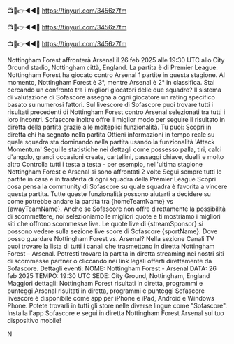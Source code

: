 📺📱👉◄◄🔴 https://tinyurl.com/3456z7fm

📺📱👉◄◄🔴 https://tinyurl.com/3456z7fm

📺📱👉◄◄🔴 https://tinyurl.com/3456z7fm


Nottingham Forest affronterà Arsenal il 26 feb 2025 alle 19:30 UTC allo City Ground stadio, Nottingham città, England. La partita è di Premier League.
Nottingham Forest ha giocato contro Arsenal 1 partite in questa stagione. Al momento, Nottingham Forest è 3°, mentre Arsenal è 2° in classifica. Stai cercando un confronto tra i migliori giocatori delle due squadre? Il sistema di valutazione di Sofascore assegna a ogni giocatore un rating specifico basato su numerosi fattori.
Sul livescore di Sofascore puoi trovare tutti i risultati precedenti di Nottingham Forest contro Arsenal selezionati tra tutti i loro incontri. Sofascore inoltre offre il miglior modo per seguire il risultato in diretta della partita grazie alle molteplici funzionalità. Tu puoi:
Scopri in diretta chi ha segnato nella partita
Ottieni informazioni in tempo reale su quale squadra sta dominando nella partita usando la funzionalità 'Attack Momentum'
Segui le statistiche nei dettagli come possesso palla, tiri, calci d'angolo, grandi occasioni create, cartellini, passaggi chiave, duelli e molto altro
Controlla tutti i testa a testa - per esempio, nell'ultima stagione Nottingham Forest e Arsenal si sono affrontati 2 volte
Segui sempre tutti le partite in casa e in trasferta di ogni squadra della Premier League
Scopri cosa pensa la community di Sofascore su quale squadra è favorita a vincere questa partita.
Tutte queste funzionalità possono aiutarti a decidere su come potrebbe andare la partita tra {homeTeamName} vs {awayTeamName}. Anche se Sofascore non offre direttamente la possibilità di scommettere, noi selezioniamo le migliori quote e ti mostriamo i migliori siti che offrono scommesse live. Le quote live di {streamSponsor} si possono vedere sulla sezione live score</sportlink> di Sofascore <sportlink>{sportName}.
Dove posso guardare Nottingham Forest vs. Arsenal? Nella sezione Canali TV puoi trovare la lista di tutti i canali che trasmettono in diretta Nottingham Forest – Arsenal. Potresti trovare la partita in diretta streaming nei nostri siti di scommesse partner o cliccando nei link legali offerti direttamente da Sofascore.
Dettagli eventi:
NOME: Nottingham Forest - Arsenal
DATA: 26 feb 2025
TEMPO: 19:30 UTC
SEDE: City Ground, Nottingham, England
Maggiori dettagli:
Nottingham Forest risultati in diretta, programmi e punteggi
Arsenal risultati in diretta, programmi e punteggi
Sofascore livescore è disponibile come app per iPhone e iPad, Android e Windows Phone. Potete trovarli in tutti gli store nelle diverse lingue come "Sofascore". Installa l'app Sofascore e segui in diretta Nottingham Forest Arsenal sul tuo dispositivo mobile!

N
